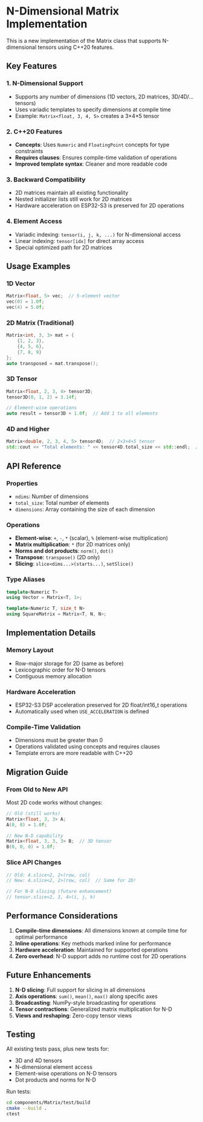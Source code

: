 # N-Dimensional Matrix Implementation

This is a new implementation of the Matrix class that supports N-dimensional tensors using C++20 features.

## Key Features

### 1. **N-Dimensional Support**
- Supports any number of dimensions (1D vectors, 2D matrices, 3D/4D/... tensors)
- Uses variadic templates to specify dimensions at compile time
- Example: `Matrix<float, 3, 4, 5>` creates a 3×4×5 tensor

### 2. **C++20 Features**
- **Concepts**: Uses `Numeric` and `FloatingPoint` concepts for type constraints
- **Requires clauses**: Ensures compile-time validation of operations
- **Improved template syntax**: Cleaner and more readable code

### 3. **Backward Compatibility**
- 2D matrices maintain all existing functionality
- Nested initializer lists still work for 2D matrices
- Hardware acceleration on ESP32-S3 is preserved for 2D operations

### 4. **Element Access**
- Variadic indexing: `tensor(i, j, k, ...)` for N-dimensional access
- Linear indexing: `tensor[idx]` for direct array access
- Special optimized path for 2D matrices

## Usage Examples

### 1D Vector
```cpp
Matrix<float, 5> vec;  // 5-element vector
vec(0) = 1.0f;
vec(4) = 5.0f;
```

### 2D Matrix (Traditional)
```cpp
Matrix<int, 3, 3> mat = {
    {1, 2, 3},
    {4, 5, 6},
    {7, 8, 9}
};
auto transposed = mat.transpose();
```

### 3D Tensor
```cpp
Matrix<float, 2, 3, 4> tensor3D;
tensor3D(0, 1, 2) = 3.14f;

// Element-wise operations
auto result = tensor3D + 1.0f;  // Add 1 to all elements
```

### 4D and Higher
```cpp
Matrix<double, 2, 3, 4, 5> tensor4D;  // 2×3×4×5 tensor
std::cout << "Total elements: " << tensor4D.total_size << std::endl;  // 120
```

## API Reference

### Properties
- `ndims`: Number of dimensions
- `total_size`: Total number of elements
- `dimensions`: Array containing the size of each dimension

### Operations
- **Element-wise**: `+`, `-`, `*` (scalar), `%` (element-wise multiplication)
- **Matrix multiplication**: `*` (for 2D matrices only)
- **Norms and dot products**: `norm()`, `dot()`
- **Transpose**: `transpose()` (2D only)
- **Slicing**: `slice<dims...>(starts...)`, `setSlice()`

### Type Aliases
```cpp
template<Numeric T>
using Vector = Matrix<T, 1>;

template<Numeric T, size_t N>
using SquareMatrix = Matrix<T, N, N>;
```

## Implementation Details

### Memory Layout
- Row-major storage for 2D (same as before)
- Lexicographic order for N-D tensors
- Contiguous memory allocation

### Hardware Acceleration
- ESP32-S3 DSP acceleration preserved for 2D float/int16_t operations
- Automatically used when `USE_ACCELERATION` is defined

### Compile-Time Validation
- Dimensions must be greater than 0
- Operations validated using concepts and requires clauses
- Template errors are more readable with C++20

## Migration Guide

### From Old to New API

Most 2D code works without changes:
```cpp
// Old (still works)
Matrix<float, 3, 3> A;
A(0, 0) = 1.0f;

// New N-D capability
Matrix<float, 3, 3, 3> B;  // 3D tensor
B(0, 0, 0) = 1.0f;
```

### Slice API Changes
```cpp
// Old: A.slice<2, 2>(row, col)
// New: A.slice<2, 2>(row, col)  // Same for 2D!

// For N-D slicing (future enhancement)
// tensor.slice<2, 3, 4>(i, j, k)
```

## Performance Considerations

1. **Compile-time dimensions**: All dimensions known at compile time for optimal performance
2. **Inline operations**: Key methods marked inline for performance
3. **Hardware acceleration**: Maintained for supported operations
4. **Zero overhead**: N-D support adds no runtime cost for 2D operations

## Future Enhancements

1. **N-D slicing**: Full support for slicing in all dimensions
2. **Axis operations**: `sum()`, `mean()`, `max()` along specific axes
3. **Broadcasting**: NumPy-style broadcasting for operations
4. **Tensor contractions**: Generalized matrix multiplication for N-D
5. **Views and reshaping**: Zero-copy tensor views

## Testing

All existing tests pass, plus new tests for:
- 3D and 4D tensors
- N-dimensional element access
- Element-wise operations on N-D tensors
- Dot products and norms for N-D

Run tests:
```bash
cd components/Matrix/test/build
cmake --build .
ctest
``` 